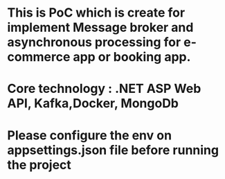 # This is PoC which is create for implement Message broker and asynchronous processing for e-commerce app or booking app.
# Core technology : .NET ASP Web API, Kafka,Docker, MongoDb
# Please configure the env on appsettings.json file before running the project
